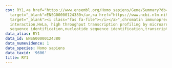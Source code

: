 ```yaml
---
csv: RY1,<a href="https://www.ensembl.org/Homo_sapiens/Gene/Summary?db=core;g=ENSG00000124380"
  target="_blank">ENSG00000124380</a>,<a href="https://www.ncbi.nlm.nih.gov/pubmed/17216044"
  target="_blank"><i class="fas fa-file"></i></a>",chromatin immunoprecipitation assay,direct
  interaction,HeLa, high throughput transcription profiling by microarray,nucleotide
  sequence identification,nucleotide sequence identification,transcriptional regulation,
data_alias: RY1
data_id: ENSG00000124380
data_numevidence: 1
data_species: Homo sapiens
data_taxid: '9606'
title: RY1
---
```

